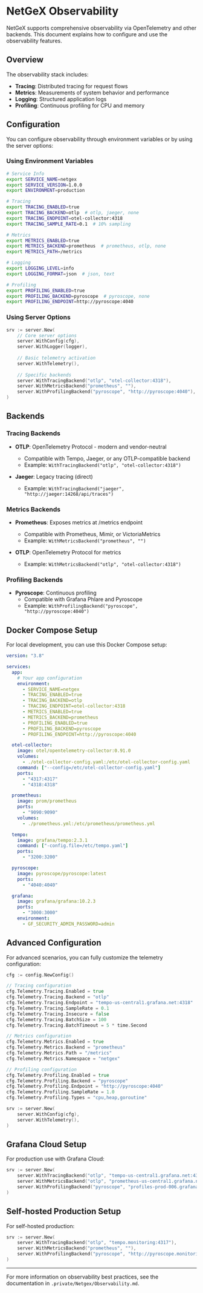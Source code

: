 # NetGeX Observability

NetGeX supports comprehensive observability via OpenTelemetry and other backends. This document explains how to configure and use the observability features.

## Overview

The observability stack includes:

- **Tracing**: Distributed tracing for request flows
- **Metrics**: Measurements of system behavior and performance
- **Logging**: Structured application logs
- **Profiling**: Continuous profiling for CPU and memory

## Configuration

You can configure observability through environment variables or by using the server options:

### Using Environment Variables

```bash
# Service Info
export SERVICE_NAME=netgex
export SERVICE_VERSION=1.0.0
export ENVIRONMENT=production

# Tracing
export TRACING_ENABLED=true
export TRACING_BACKEND=otlp  # otlp, jaeger, none
export TRACING_ENDPOINT=otel-collector:4318
export TRACING_SAMPLE_RATE=0.1  # 10% sampling

# Metrics
export METRICS_ENABLED=true
export METRICS_BACKEND=prometheus  # prometheus, otlp, none
export METRICS_PATH=/metrics

# Logging
export LOGGING_LEVEL=info
export LOGGING_FORMAT=json  # json, text

# Profiling
export PROFILING_ENABLED=true
export PROFILING_BACKEND=pyroscope  # pyroscope, none
export PROFILING_ENDPOINT=http://pyroscope:4040
```

### Using Server Options

```go
srv := server.New(
    // Core server options
    server.WithConfig(cfg),
    server.WithLogger(logger),
    
    // Basic telemetry activation
    server.WithTelemetry(),
    
    // Specific backends
    server.WithTracingBackend("otlp", "otel-collector:4318"),
    server.WithMetricsBackend("prometheus", ""),
    server.WithProfilingBackend("pyroscope", "http://pyroscope:4040"),
)
```

## Backends

### Tracing Backends

- **OTLP**: OpenTelemetry Protocol - modern and vendor-neutral
  - Compatible with Tempo, Jaeger, or any OTLP-compatible backend
  - Example: `WithTracingBackend("otlp", "otel-collector:4318")`

- **Jaeger**: Legacy tracing (direct)
  - Example: `WithTracingBackend("jaeger", "http://jaeger:14268/api/traces")`

### Metrics Backends

- **Prometheus**: Exposes metrics at /metrics endpoint
  - Compatible with Prometheus, Mimir, or VictoriaMetrics
  - Example: `WithMetricsBackend("prometheus", "")`

- **OTLP**: OpenTelemetry Protocol for metrics
  - Example: `WithMetricsBackend("otlp", "otel-collector:4318")`

### Profiling Backends

- **Pyroscope**: Continuous profiling
  - Compatible with Grafana Phlare and Pyroscope
  - Example: `WithProfilingBackend("pyroscope", "http://pyroscope:4040")`

## Docker Compose Setup

For local development, you can use this Docker Compose setup:

```yaml
version: "3.8"

services:
  app:
    # Your app configuration
    environment:
      - SERVICE_NAME=netgex
      - TRACING_ENABLED=true
      - TRACING_BACKEND=otlp
      - TRACING_ENDPOINT=otel-collector:4318
      - METRICS_ENABLED=true
      - METRICS_BACKEND=prometheus
      - PROFILING_ENABLED=true
      - PROFILING_BACKEND=pyroscope
      - PROFILING_ENDPOINT=http://pyroscope:4040

  otel-collector:
    image: otel/opentelemetry-collector:0.91.0
    volumes:
      - ./otel-collector-config.yaml:/etc/otel-collector-config.yaml
    command: ["--config=/etc/otel-collector-config.yaml"]
    ports:
      - "4317:4317"
      - "4318:4318"

  prometheus:
    image: prom/prometheus
    ports:
      - "9090:9090"
    volumes:
      - ./prometheus.yml:/etc/prometheus/prometheus.yml

  tempo:
    image: grafana/tempo:2.3.1
    command: ["-config.file=/etc/tempo.yaml"]
    ports:
      - "3200:3200"

  pyroscope:
    image: pyroscope/pyroscope:latest
    ports:
      - "4040:4040"

  grafana:
    image: grafana/grafana:10.2.3
    ports:
      - "3000:3000"
    environment:
      - GF_SECURITY_ADMIN_PASSWORD=admin
```

## Advanced Configuration

For advanced scenarios, you can fully customize the telemetry configuration:

```go
cfg := config.NewConfig()

// Tracing configuration
cfg.Telemetry.Tracing.Enabled = true
cfg.Telemetry.Tracing.Backend = "otlp"
cfg.Telemetry.Tracing.Endpoint = "tempo-us-central1.grafana.net:4318"
cfg.Telemetry.Tracing.SampleRate = 0.1
cfg.Telemetry.Tracing.Insecure = false
cfg.Telemetry.Tracing.BatchSize = 100
cfg.Telemetry.Tracing.BatchTimeout = 5 * time.Second

// Metrics configuration
cfg.Telemetry.Metrics.Enabled = true
cfg.Telemetry.Metrics.Backend = "prometheus"
cfg.Telemetry.Metrics.Path = "/metrics"
cfg.Telemetry.Metrics.Namespace = "netgex"

// Profiling configuration
cfg.Telemetry.Profiling.Enabled = true
cfg.Telemetry.Profiling.Backend = "pyroscope"
cfg.Telemetry.Profiling.Endpoint = "http://pyroscope:4040"
cfg.Telemetry.Profiling.SampleRate = 1.0
cfg.Telemetry.Profiling.Types = "cpu,heap,goroutine"

srv := server.New(
    server.WithConfig(cfg),
    server.WithTelemetry(),
)
```

## Grafana Cloud Setup

For production use with Grafana Cloud:

```go
srv := server.New(
    server.WithTracingBackend("otlp", "tempo-us-central1.grafana.net:4318"),
    server.WithMetricsBackend("otlp", "prometheus-us-central1.grafana.net:4318"),
    server.WithProfilingBackend("pyroscope", "profiles-prod-006.grafana.net:4040"),
)
```

## Self-hosted Production Setup

For self-hosted production:

```go
srv := server.New(
    server.WithTracingBackend("otlp", "tempo.monitoring:4317"),
    server.WithMetricsBackend("prometheus", ""),
    server.WithProfilingBackend("pyroscope", "http://pyroscope.monitoring:4040"),
)
```

---

For more information on observability best practices, see the documentation in `.private/Netgex/Observability.md`. 